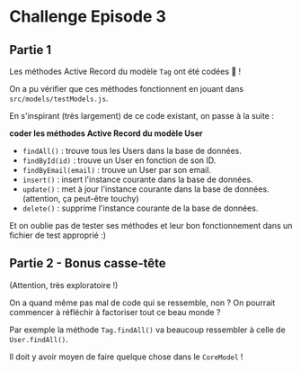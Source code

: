 # Challenge Episode 3

## Partie 1

Les méthodes Active Record du modèle `Tag` ont été codées 🎉 !

On a pu vérifier que ces méthodes fonctionnent en jouant dans `src/models/testModels.js`.

En s'inspirant (très largement) de ce code existant, on passe à la suite :

**coder les méthodes Active Record du modèle User**

- `findAll()` : trouve tous les Users dans la base de données.
- `findById(id)` : trouve un User en fonction de son ID.
- `findByEmail(email)` : trouve un User par son email.
- `insert()` : insert l'instance courante dans la base de données.
- `update()` : met à jour l'instance courante dans la base de données. (attention, ça peut-être touchy)
- `delete()` : supprime l'instance courante de la base de données.

Et on oublie pas de tester ses méthodes et leur bon fonctionnement dans un fichier de test approprié :)

## Partie 2 - Bonus casse-tête

(Attention, très exploratoire !)

On a quand même pas mal de code qui se ressemble, non ? On pourrait commencer à réfléchir à factoriser tout ce beau monde ?

Par exemple la méthode `Tag.findAll()` va beaucoup ressembler à celle de `User.findAll()`.

Il doit y avoir moyen de faire quelque chose dans le `CoreModel` !

